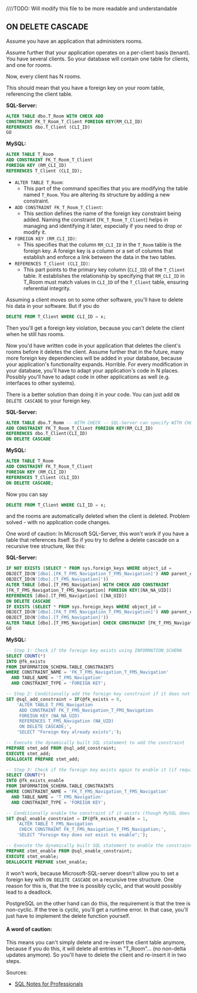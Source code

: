 ////TODO: Will modify this file to be more readable and understandable
## ON DELETE CASCADE
Assume you have an application that administers rooms.

Assume further that your application operates on a per-client basis (tenant). You have several clients. So your database
will contain one table for clients, and one for rooms.

Now, every client has N rooms.

This should mean that you have a foreign key on your room table, referencing the client table.

**SQL-Server:**
```sql
ALTER TABLE dbo.T_Room WITH CHECK ADD
CONSTRAINT FK_T_Room_T_Client FOREIGN KEY(RM_CLI_ID)
REFERENCES dbo.T_Client (CLI_ID)
GO
```

**MySQL:**
```sql
ALTER TABLE T_Room
ADD CONSTRAINT FK_T_Room_T_Client
FOREIGN KEY (RM_CLI_ID)
REFERENCES T_Client (CLI_ID);
```
* `ALTER TABLE T_Room`:
  * This part of the command specifies that you are modifying the table named `T_Room`. You are altering its structure by 
    adding a new constraint.
* `ADD CONSTRAINT FK_T_Room_T_Client`:
  * This section defines the name of the foreign key constraint being added. Naming the constraint (`FK_T_Room_T_Client`)
    helps in managing and identifying it later, especially if you need to drop or modify it.
* `FOREIGN KEY (RM_CLI_ID)`:
  * This specifies that the column `RM_CLI_ID` in the `T_Room` table is the foreign key. A foreign key is a column or a 
    set of columns that establish and enforce a link between the data in the two tables.
* `REFERENCES T_Client (CLI_ID)`:
  * This part points to the primary key column (`CLI_ID`) of the `T_Client` table. It establishes the relationship by 
    specifying that `RM_CLI_ID` in T_Room must match values in `CLI_ID` of the `T_Client` table, ensuring referential 
    integrity.

Assuming a client moves on to some other software, you'll have to delete his data in your software. But if you do
```sql
DELETE FROM T_Client WHERE CLI_ID = x;
```
Then you'll get a foreign key violation, because you can't delete the client when he still has rooms.

Now you'd have written code in your application that deletes the client's rooms before it deletes the client. Assume
further that in the future, many more foreign key dependencies will be added in your database, because your
application's functionality expands. Horrible. For every modification in your database, you'll have to adapt your
application's code in N places. Possibly you'll have to adapt code in other applications as well (e.g. interfaces to
other systems).

There is a better solution than doing it in your code. You can just add `ON DELETE CASCADE` to your foreign key.

**SQL-Server:**
```sql
ALTER TABLE dbo.T_Romm -- WITH CHECK -- SQL-Server can specify WITH CHECK/WITH NOCHECK
ADD CONSTRAINT FK_T_Room_T_Client FOREIGN KEY(RM_CLI_ID)
REFERENCES dbo.T_Client(CLI_ID)
ON DELETE CASCADE
```

**MySQL:**
```sql
ALTER TABLE T_Room
ADD CONSTRAINT FK_T_Room_T_Client
FOREIGN KEY (RM_CLI_ID)
REFERENCES T_Client (CLI_ID)
ON DELETE CASCADE;
```

Now you can say
```sql
DELETE FROM T_Client WHERE CLI_ID = x;
```
and the rooms are automatically deleted when the client is deleted. Problem solved - with no application code changes.

One word of caution: In Microsoft SQL-Server, this won't work if you have a table that references itself. So if you try
to define a delete cascade on a recursive tree structure, like this:

**SQL-Server:**
```sql
IF NOT EXISTS (SELECT * FROM sys.foreign_keys WHERE object_id =
OBJECT_ID(N'[dbo].[FK_T_FMS_Navigation_T_FMS_Navigation]') AND parent_object_id =
OBJECT_ID(N'[dbo].[T_FMS_Navigation]'))
ALTER TABLE [dbo].[T_FMS_Navigation] WITH CHECK ADD CONSTRAINT
[FK_T_FMS_Navigation_T_FMS_Navigation] FOREIGN KEY([NA_NA_UID])
REFERENCES [dbo].[T_FMS_Navigation] ([NA_UID])
ON DELETE CASCADE
IF EXISTS (SELECT * FROM sys.foreign_keys WHERE object_id =
OBJECT_ID(N'[dbo].[FK_T_FMS_Navigation_T_FMS_Navigation]') AND parent_object_id =
OBJECT_ID(N'[dbo].[T_FMS_Navigation]'))
ALTER TABLE [dbo].[T_FMS_Navigation] CHECK CONSTRAINT [FK_T_FMS_Navigation_T_FMS_Navigation]
GO
```

**MySQL:**
```sql
-- Step 1: Check if the foreign key exists using INFORMATION_SCHEMA
SELECT COUNT(*) 
INTO @fk_exists
FROM INFORMATION_SCHEMA.TABLE_CONSTRAINTS 
WHERE CONSTRAINT_NAME = 'FK_T_FMS_Navigation_T_FMS_Navigation'
  AND TABLE_NAME = 'T_FMS_Navigation'
  AND CONSTRAINT_TYPE = 'FOREIGN KEY';

-- Step 2: Conditionally add the foreign key constraint if it does not exist
SET @sql_add_constraint = IF(@fk_exists = 0, 
    'ALTER TABLE T_FMS_Navigation 
     ADD CONSTRAINT FK_T_FMS_Navigation_T_FMS_Navigation 
     FOREIGN KEY (NA_NA_UID) 
     REFERENCES T_FMS_Navigation (NA_UID) 
     ON DELETE CASCADE;', 
    'SELECT "Foreign Key already exists";');

-- Execute the dynamically built SQL statement to add the constraint
PREPARE stmt_add FROM @sql_add_constraint;
EXECUTE stmt_add;
DEALLOCATE PREPARE stmt_add;

-- Step 3: Check if the foreign key exists again to enable it (if required)
SELECT COUNT(*) 
INTO @fk_exists_enable
FROM INFORMATION_SCHEMA.TABLE_CONSTRAINTS 
WHERE CONSTRAINT_NAME = 'FK_T_FMS_Navigation_T_FMS_Navigation'
  AND TABLE_NAME = 'T_FMS_Navigation'
  AND CONSTRAINT_TYPE = 'FOREIGN KEY';

-- Conditionally enable the constraint if it exists (though MySQL does this by default)
SET @sql_enable_constraint = IF(@fk_exists_enable = 1, 
    'ALTER TABLE T_FMS_Navigation 
     CHECK CONSTRAINT FK_T_FMS_Navigation_T_FMS_Navigation;', 
    'SELECT "Foreign Key does not exist to enable";');

-- Execute the dynamically built SQL statement to enable the constraint
PREPARE stmt_enable FROM @sql_enable_constraint;
EXECUTE stmt_enable;
DEALLOCATE PREPARE stmt_enable;
```

it won't work, because Microsoft-SQL-server doesn't allow you to set a foreign key with `ON DELETE CASCADE` on a
recursive tree structure. One reason for this is, that the tree is possibly cyclic, and that would possibly lead to a
deadlock.

PostgreSQL on the other hand can do this, the requirement is that the tree is non-cyclic. If the tree is cyclic, you'll
get a runtime error. In that case, you'll just have to implement the delete function yourself.



#### A word of caution:
This means you can't simply delete and re-insert the client table anymore, because if you do this, it will delete all
entries in "T_Room"... (no non-delta updates anymore). So you'll have to delete the client and re-insert it in two
steps.

Sources:
* [SQL Notes for Professionals](https://goalkicker.com/SQLBook)